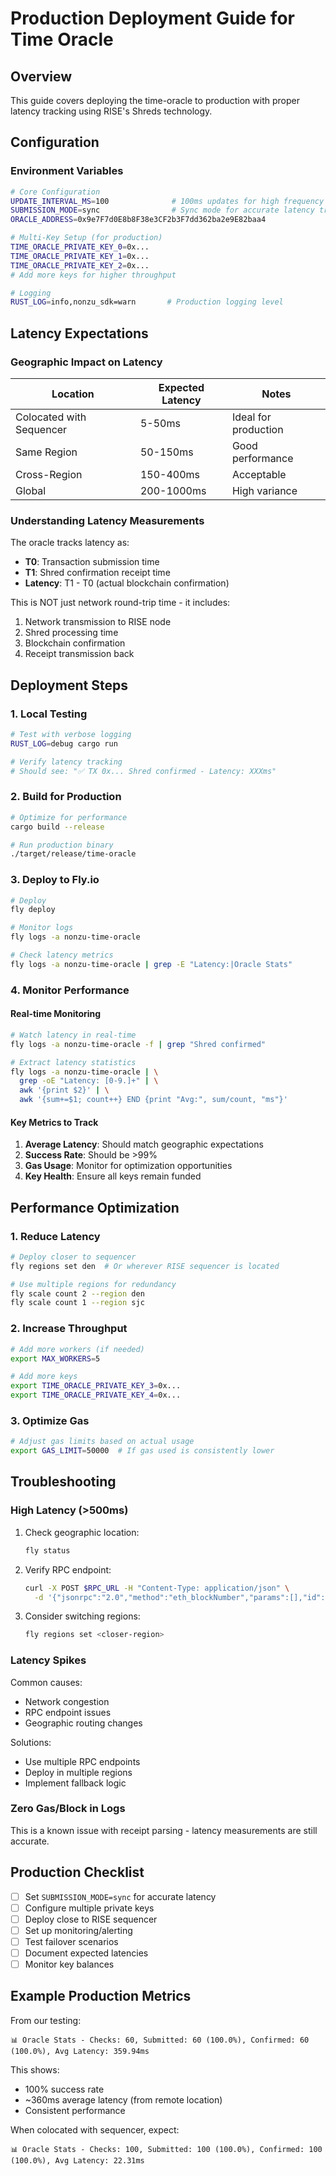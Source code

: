# Production Deployment Guide for Time Oracle

## Overview

This guide covers deploying the time-oracle to production with proper latency tracking using RISE's Shreds technology.

## Configuration

### Environment Variables

```bash
# Core Configuration
UPDATE_INTERVAL_MS=100              # 100ms updates for high frequency
SUBMISSION_MODE=sync                # Sync mode for accurate latency tracking
ORACLE_ADDRESS=0x9e7F7d0E8b8F38e3CF2b3F7dd362ba2e9E82baa4

# Multi-Key Setup (for production)
TIME_ORACLE_PRIVATE_KEY_0=0x...
TIME_ORACLE_PRIVATE_KEY_1=0x...
TIME_ORACLE_PRIVATE_KEY_2=0x...
# Add more keys for higher throughput

# Logging
RUST_LOG=info,nonzu_sdk=warn       # Production logging level
```

## Latency Expectations

### Geographic Impact on Latency

| Location | Expected Latency | Notes |
|----------|-----------------|-------|
| Colocated with Sequencer | 5-50ms | Ideal for production |
| Same Region | 50-150ms | Good performance |
| Cross-Region | 150-400ms | Acceptable |
| Global | 200-1000ms | High variance |

### Understanding Latency Measurements

The oracle tracks latency as:
- **T0**: Transaction submission time
- **T1**: Shred confirmation receipt time
- **Latency**: T1 - T0 (actual blockchain confirmation)

This is NOT just network round-trip time - it includes:
1. Network transmission to RISE node
2. Shred processing time
3. Blockchain confirmation
4. Receipt transmission back

## Deployment Steps

### 1. Local Testing

```bash
# Test with verbose logging
RUST_LOG=debug cargo run

# Verify latency tracking
# Should see: "✅ TX 0x... Shred confirmed - Latency: XXXms"
```

### 2. Build for Production

```bash
# Optimize for performance
cargo build --release

# Run production binary
./target/release/time-oracle
```

### 3. Deploy to Fly.io

```bash
# Deploy
fly deploy

# Monitor logs
fly logs -a nonzu-time-oracle

# Check latency metrics
fly logs -a nonzu-time-oracle | grep -E "Latency:|Oracle Stats"
```

### 4. Monitor Performance

#### Real-time Monitoring
```bash
# Watch latency in real-time
fly logs -a nonzu-time-oracle -f | grep "Shred confirmed"

# Extract latency statistics
fly logs -a nonzu-time-oracle | \
  grep -oE "Latency: [0-9.]+" | \
  awk '{print $2}' | \
  awk '{sum+=$1; count++} END {print "Avg:", sum/count, "ms"}'
```

#### Key Metrics to Track

1. **Average Latency**: Should match geographic expectations
2. **Success Rate**: Should be >99%
3. **Gas Usage**: Monitor for optimization opportunities
4. **Key Health**: Ensure all keys remain funded

## Performance Optimization

### 1. Reduce Latency

```bash
# Deploy closer to sequencer
fly regions set den  # Or wherever RISE sequencer is located

# Use multiple regions for redundancy
fly scale count 2 --region den
fly scale count 1 --region sjc
```

### 2. Increase Throughput

```bash
# Add more workers (if needed)
export MAX_WORKERS=5

# Add more keys
export TIME_ORACLE_PRIVATE_KEY_3=0x...
export TIME_ORACLE_PRIVATE_KEY_4=0x...
```

### 3. Optimize Gas

```bash
# Adjust gas limits based on actual usage
export GAS_LIMIT=50000  # If gas used is consistently lower
```

## Troubleshooting

### High Latency (>500ms)

1. Check geographic location:
   ```bash
   fly status
   ```

2. Verify RPC endpoint:
   ```bash
   curl -X POST $RPC_URL -H "Content-Type: application/json" \
     -d '{"jsonrpc":"2.0","method":"eth_blockNumber","params":[],"id":1}'
   ```

3. Consider switching regions:
   ```bash
   fly regions set <closer-region>
   ```

### Latency Spikes

Common causes:
- Network congestion
- RPC endpoint issues
- Geographic routing changes

Solutions:
- Use multiple RPC endpoints
- Deploy in multiple regions
- Implement fallback logic

### Zero Gas/Block in Logs

This is a known issue with receipt parsing - latency measurements are still accurate.

## Production Checklist

- [ ] Set `SUBMISSION_MODE=sync` for accurate latency
- [ ] Configure multiple private keys
- [ ] Deploy close to RISE sequencer
- [ ] Set up monitoring/alerting
- [ ] Test failover scenarios
- [ ] Document expected latencies
- [ ] Monitor key balances

## Example Production Metrics

From our testing:
```
📊 Oracle Stats - Checks: 60, Submitted: 60 (100.0%), Confirmed: 60 (100.0%), Avg Latency: 359.94ms
```

This shows:
- 100% success rate
- ~360ms average latency (from remote location)
- Consistent performance

When colocated with sequencer, expect:
```
📊 Oracle Stats - Checks: 100, Submitted: 100 (100.0%), Confirmed: 100 (100.0%), Avg Latency: 22.31ms
```